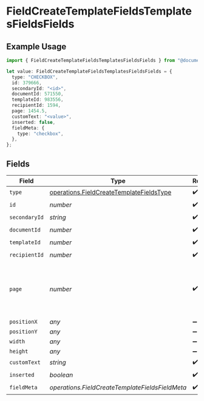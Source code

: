 # FieldCreateTemplateFieldsTemplatesFieldsFields

## Example Usage

```typescript
import { FieldCreateTemplateFieldsTemplatesFieldsFields } from "@documenso/sdk-typescript/models/operations";

let value: FieldCreateTemplateFieldsTemplatesFieldsFields = {
  type: "CHECKBOX",
  id: 379666,
  secondaryId: "<id>",
  documentId: 571550,
  templateId: 983556,
  recipientId: 1594,
  page: 1454.5,
  customText: "<value>",
  inserted: false,
  fieldMeta: {
    type: "checkbox",
  },
};
```

## Fields

| Field                                                                                                | Type                                                                                                 | Required                                                                                             | Description                                                                                          |
| ---------------------------------------------------------------------------------------------------- | ---------------------------------------------------------------------------------------------------- | ---------------------------------------------------------------------------------------------------- | ---------------------------------------------------------------------------------------------------- |
| `type`                                                                                               | [operations.FieldCreateTemplateFieldsType](../../models/operations/fieldcreatetemplatefieldstype.md) | :heavy_check_mark:                                                                                   | N/A                                                                                                  |
| `id`                                                                                                 | *number*                                                                                             | :heavy_check_mark:                                                                                   | N/A                                                                                                  |
| `secondaryId`                                                                                        | *string*                                                                                             | :heavy_check_mark:                                                                                   | N/A                                                                                                  |
| `documentId`                                                                                         | *number*                                                                                             | :heavy_check_mark:                                                                                   | N/A                                                                                                  |
| `templateId`                                                                                         | *number*                                                                                             | :heavy_check_mark:                                                                                   | N/A                                                                                                  |
| `recipientId`                                                                                        | *number*                                                                                             | :heavy_check_mark:                                                                                   | N/A                                                                                                  |
| `page`                                                                                               | *number*                                                                                             | :heavy_check_mark:                                                                                   | The page number of the field on the document. Starts from 1.                                         |
| `positionX`                                                                                          | *any*                                                                                                | :heavy_minus_sign:                                                                                   | N/A                                                                                                  |
| `positionY`                                                                                          | *any*                                                                                                | :heavy_minus_sign:                                                                                   | N/A                                                                                                  |
| `width`                                                                                              | *any*                                                                                                | :heavy_minus_sign:                                                                                   | N/A                                                                                                  |
| `height`                                                                                             | *any*                                                                                                | :heavy_minus_sign:                                                                                   | N/A                                                                                                  |
| `customText`                                                                                         | *string*                                                                                             | :heavy_check_mark:                                                                                   | N/A                                                                                                  |
| `inserted`                                                                                           | *boolean*                                                                                            | :heavy_check_mark:                                                                                   | N/A                                                                                                  |
| `fieldMeta`                                                                                          | *operations.FieldCreateTemplateFieldsFieldMeta*                                                      | :heavy_check_mark:                                                                                   | N/A                                                                                                  |